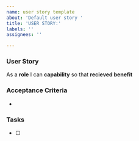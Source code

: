 ```yaml
---
name: user story template
about: 'Default user story '
title: 'USER STORY:'
labels: ''
assignees: ''

---
```


### User Story

As a **role** I can **capability** so that **recieved benefit**

### Acceptance Criteria

-

### Tasks

- [ ]
